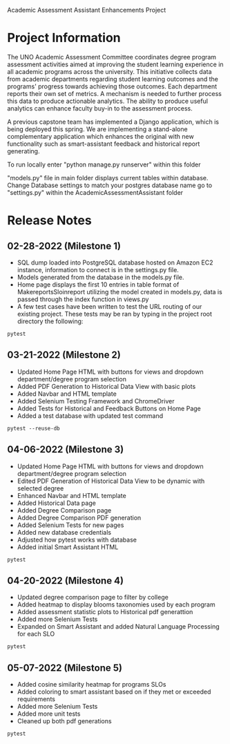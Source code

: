 Academic Assessment Assistant Enhancements Project
# Project Information
The UNO Academic Assessment Committee coordinates degree program assessment activities aimed at improving the student learning experience in all academic programs across the university. This initiative collects data from academic departments regarding student learning outcomes and the programs' progress towards achieving those outcomes. Each department reports their own set of metrics. A mechanism is needed to further process this data to produce actionable analytics. The ability to produce useful analytics can enhance faculty buy-in to the assessment process.

A previous capstone team has implemented a Django application, which is being deployed this spring. We are implementing a stand-alone complementary application which enhances the original with new functionality such as smart-assistant feedback and historical report generating.


To run locally enter "python manage.py runserver" within this folder

"models.py" file in main folder displays current tables within database.
Change Database settings to match your postgres database name go to
"settings.py" within the AcademicAssessmentAssistant folder 

# Release Notes

## 02-28-2022 (Milestone 1)

- SQL dump loaded into PostgreSQL database hosted on Amazon EC2 instance, information to connect is in the settings.py file.
- Models generated from the database in the models.py file.
- Home page displays the first 10 entries in table format of MakereportsSloinreport utilizing the model created in models.py, data is passed through the index function in views.py
- A few test cases have been written to test the URL routing of our existing project. These tests may be ran by typing in the project root directory the following:
```
pytest
```

## 03-21-2022 (Milestone 2)
- Updated Home Page HTML with buttons for views and dropdown department/degree program selection
- Added PDF Generation to Historical Data View with basic plots
- Added Navbar and HTML template
- Added Selenium Testing Framework and ChromeDriver
- Added Tests for Historical and Feedback Buttons on Home Page
- Added a test database with updated test command
```
pytest --reuse-db
```
## 04-06-2022 (Milestone 3)
- Updated Home Page HTML with buttons for views and dropdown department/degree program selection
- Edited PDF Generation of Historical Data View to be dynamic with selected degree
- Enhanced Navbar and HTML template
- Added Historical Data page
- Added Degree Comparison page
- Added Degree Comparison PDF generation
- Added Selenium Tests for new pages
- Added new database credentials
- Adjusted how pytest works with database
- Added initial Smart Assistant HTML 
```
pytest
```
## 04-20-2022 (Milestone 4)
- Updated degree comparison page to filter by college
- Added heatmap to display blooms taxonomies used by each program
- Added assessment statistic plots to Historical pdf generattion
- Added more Selenium Tests
- Expanded on Smart Assistant and added Natural Language Processing for each SLO
```
pytest
```
## 05-07-2022 (Milestone 5)
- Added cosine similarity heatmap for programs SLOs
- Added coloring to smart assistant based on if they met or exceeded requirements
- Added more Selenium Tests
- Added more unit tests
- Cleaned up both pdf generations
```
pytest
```